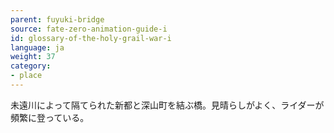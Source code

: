 ```yaml
---
parent: fuyuki-bridge
source: fate-zero-animation-guide-i
id: glossary-of-the-holy-grail-war-i
language: ja
weight: 37
category:
- place
---
```


未遠川によって隔てられた新都と深山町を結ぶ橋。見晴らしがよく、ライダーが頻繁に登っている。
